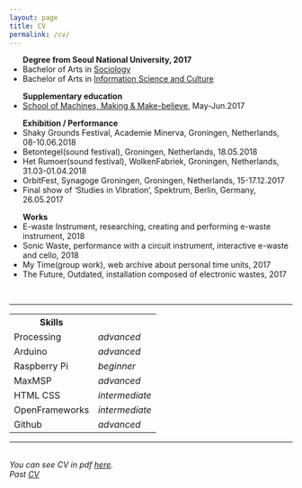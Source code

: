 ```yaml
---
layout: page
title: CV
permalink: /cv/
---
```



<ul>
<strong>Degree from Seoul National University, 2017</strong>
<li>Bachelor of Arts in <a href="http://sociology.snu.ac.kr/eng" target="blank">Sociology</a></li>
<li>Bachelor of Arts in <a href="http://isc.snu.ac.kr/" target="blank">Information Science and Culture</a></li>
</ul>

<ul>
<strong>Supplementary education</strong>
<li><a href="http://schoolofma.org/" target="blank">School of Machines, Making & Make-believe</a>, May-Jun.2017</li>
</ul>

<ul>
<strong>Exhibition / Performance</strong>

<li>Shaky Grounds Festival, Academie Minerva, Groningen, Netherlands, 08-10.06.2018</li>
<li>Betontegel(sound festival), Groningen, Netherlands, 18.05.2018</li>
<li>Het Rumoer(sound festival), WolkenFabriek, Groningen, Netherlands, 31.03-01.04.2018</li>
<li>OrbitFest, Synagoge Groningen, Groningen, Netherlands, 15-17.12.2017</li>
<li>Final show of ‘Studies in Vibration’, Spektrum, Berlin, Germany, 26.05.2017</li>
</ul>

<ul>
<strong>Works</strong>

<li>E-waste Instrument, researching, creating and performing e-waste instrument, 2018</li>
<li>Sonic Waste, performance with a circuit instrument, interactive e-waste and cello, 2018</li>
<li>My Time(group work), web archive about personal time units, 2017</li>
<li>The Future, Outdated, installation composed of electronic wastes, 2017</li>
</ul>
<br/>

<hr/>
<table>
<tr>
<th>Skills</th>
<th> </th>
</tr>
<tr>
<td>Processing</td>
<td><i>advanced</i></td>
</tr>
<tr>
<td>Arduino</td>
<td><i>advanced</i></td>
</tr>
<tr>
<td>Raspberry Pi</td>
<td><i>beginner</i></td>
</tr>
<tr>
<td>MaxMSP</td>
<td><i>advanced</i></td>
</tr>
<tr>
<td>HTML CSS</td>
<td><i>intermediate</i></td>
</tr>
<tr>
<td>OpenFrameworks</td>
<td><i>intermediate</i></td>
</tr>
<tr>
<td>Github</td>
<td><i>advanced</i></td>
</tr>
</table>


<hr/>
<br/>
<i>You can see CV in pdf <a href="https://lucid2713.github.io/pdfs/CVmina.pdf" target="blank">here</a>.</i>
<br/>
<i>Past <a href="https://lucid2713.github.io/about/" target="blank">CV</a></i>

<br/><br/><br/>


<span class="contacticon center">
	<a href="lucid2713@gmail.com"><i class="fa fa-envelope-square"></i></a>
	<a href="https://github.com/lucid2713/" target="_blank"><i class="fa fa-github-square"></i></a>
	<a href="https://www.linkedin.com" target="_blank"><i class="fa fa-linkedin-square"></i></a>
	<a href="https://vimeo.com/user38129979/videos" target="_blank"><i class="fa fa-vimeo-square"></i></a>
	<a href="https://www.facebook.com/lucid2713" target="_blank"><i class="fa fa-facebook-official"></i></a>
</span>
